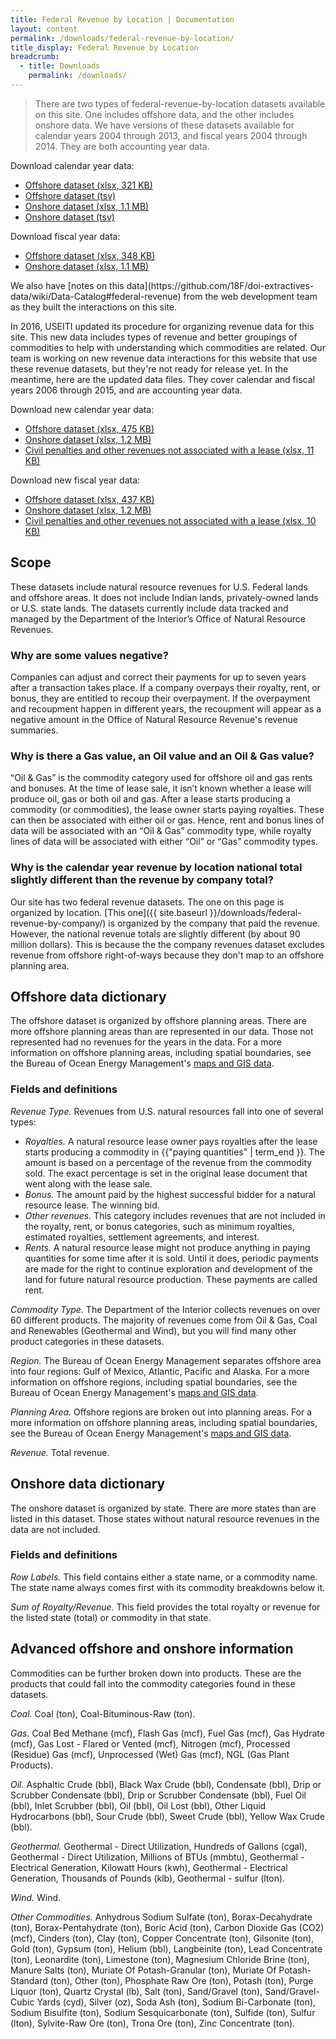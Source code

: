 ```yaml
---
title: Federal Revenue by Location | Documentation
layout: content
permalink: /downloads/federal-revenue-by-location/
title_display: Federal Revenue by Location
breadcrumb:
  - title: Downloads
    permalink: /downloads/
---
```


> There are two types of federal-revenue-by-location datasets available on this site. One includes offshore data, and the other includes onshore data. We have versions of these datasets available for calendar years 2004 through 2013, and fiscal years 2004 through 2014. They are both accounting year data.

Download calendar year data:

<ul class="downloads-download_links list-unstyled">
  <li><a href="{{site.baseurl}}/downloads/federal_revenue_offshore_acct-year_CY04-13_2015-11-20.xlsx"><icon class="icon-cloud icon-padded"></icon>
   Offshore dataset (xlsx, 321 KB)
  </a></li>
  <li><a href="{{site.baseurl}}/data/revenue/offshore.tsv"><icon class="icon-cloud icon-padded"></icon>
  Offshore dataset (tsv)
  </a></li>
  <li><a href="{{site.baseurl}}/downloads/federal_revenue_onshore_acct-year_CY04-13_2015-11-20.xlsx"><icon class="icon-cloud icon-padded"></icon>
    Onshore dataset (xlsx, 1.1 MB)
  </a></li>
  <li><a href="{{site.baseurl}}/data/revenue/onshore.tsv"><icon class="icon-cloud icon-padded"></icon>
    Onshore dataset (tsv)
  </a></li>
</ul>

Download fiscal year data:

<ul class="downloads-download_links list-unstyled">
  <li><a href="{{site.baseurl}}/downloads/federal_revenue_offshore_acct-year_FY04-14_2015-11-20.xlsx"><icon class="icon-cloud icon-padded"></icon>
    Offshore dataset (xlsx, 348 KB)
  </a></li>
  <li><a href="{{site.baseurl}}/downloads/federal_revenue_onshore_acct-year_FY04-14_2015-11-20.xlsx"><icon class="icon-cloud icon-padded"></icon>
    Onshore dataset (xlsx, 1.1 MB)
  </a></li>
</ul>

<p class="u-margin-top" markdown="1">We also have [notes on this data](https://github.com/18F/doi-extractives-data/wiki/Data-Catalog#federal-revenue) from the web development team as they built the interactions on this site.</p>

In 2016, USEITI updated its procedure for organizing revenue data for this site. This new data includes types of revenue and better groupings of commodities to help with understanding which commodities are related. Our team is working on new revenue data interactions for this website that use these revenue datasets, but they're not ready for release yet. In the meantime, here are the updated data files. They cover calendar and fiscal years 2006 through 2015, and are accounting year data.


<p class="u-margin-top">Download new calendar year data:</p>

<ul class="downloads-download_links list-unstyled">
  <li><a href="{{site.baseurl}}/downloads/federal_revenue_offshore_acct-year_CY06-15_2016-05-01.xlsx"><icon class="icon-cloud icon-padded"></icon>
   Offshore dataset (xlsx, 475 KB)
  </a></li>
  <li><a href="{{site.baseurl}}/downloads/federal_revenue_onshore_acct-year_CY06-15_2016-05-01.xlsx"><icon class="icon-cloud icon-padded"></icon>
    Onshore dataset (xlsx, 1.2 MB)
  </a></li>
  <li><a href="{{site.baseurl}}/downloads/federal_civil_pentalties_other_revenues_acct-year_CY06-15_2016-05-01.xlsx"><icon class="icon-cloud icon-padded"></icon>
    Civil penalties and other revenues not associated with a lease (xlsx, 11 KB)
  </a></li>
</ul>

Download new fiscal year data:

<ul class="downloads-download_links list-unstyled">
  <li><a href="{{site.baseurl}}/downloads/federal_revenue_offshore_acct-year_FY06-15_2016-05-01.xlsx"><icon class="icon-cloud icon-padded"></icon>
    Offshore dataset (xlsx, 437 KB)
  </a></li>
  <li><a href="{{site.baseurl}}/downloads/federal_revenue_onshore_acct-year_FY06-15_2016-05-01.xlsx"><icon class="icon-cloud icon-padded"></icon>
    Onshore dataset (xlsx, 1.2 MB)
  </a></li>
  <li><a href="{{site.baseurl}}/downloads/federal_civil_pentalties_other_revenues_acct-year_FY06-15_2016-05-01.xlsx"><icon class="icon-cloud icon-padded"></icon>
    Civil penalties and other revenues not associated with a lease (xlsx, 10 KB)
  </a></li>
</ul>

## Scope

These datasets include natural resource revenues for U.S. Federal lands and offshore areas. It does not include Indian lands, privately-owned lands or U.S. state lands. The datasets currently include data tracked and managed by the Department of the Interior’s Office of Natural Resource Revenues.

### Why are some values negative?

Companies can adjust and correct their payments for up to seven years after a transaction takes place. If a company overpays their royalty, rent, or bonus, they are entitled to recoup their overpayment. If the overpayment and recoupment happen in different years, the recoupment will appear as a negative amount in the Office of Natural Resource Revenue's revenue summaries.

### Why is there a Gas value, an Oil value and an Oil & Gas value?

“Oil & Gas” is the commodity category used for offshore oil and gas rents and bonuses. At the time of lease sale, it isn’t known whether a lease will produce oil, gas or both oil and gas. After a lease starts producing a commodity (or commodities), the lease owner starts paying royalties. These can then be associated with either oil or gas. Hence, rent and bonus lines of data will be associated with an “Oil & Gas” commodity type, while royalty lines of data will be associated with either “Oil” or “Gas” commodity types.

### Why is the calendar year revenue by location national total slightly different than the revenue by company total?

Our site has two federal revenue datasets. The one on this page is organized by location. [This one]({{ site.baseurl }}/downloads/federal-revenue-by-company/) is organized by the company that paid the revenue. However, the national revenue totals are slightly different (by about 90 million dollars). This is because the the company revenues dataset excludes revenue from offshore right-of-ways because they don't map to an offshore planning area.


## Offshore data dictionary

The offshore dataset is organized by offshore planning areas. There are more offshore planning areas than are represented in our data. Those not represented had no revenues for the years in the data. For a more information on offshore planning areas, including spatial boundaries, see the Bureau of Ocean Energy Management's [maps and GIS data](http://www.boem.gov/Maps-and-GIS-Data/).

### Fields and definitions

_Revenue Type._ Revenues from U.S. natural resources fall into one of several types:

* _Royalties._ A natural resource lease owner pays royalties after the lease starts producing a commodity in {{"paying quantities" | term_end }}. The amount is based on a percentage of the revenue from the commodity sold. The exact percentage is set in the original lease document that went along with the lease sale.
* _Bonus._ The amount paid by the highest successful bidder for a natural resource lease. The winning bid.
* _Other revenues._ This category includes revenues that are not included in the royalty, rent, or bonus categories, such as minimum royalties, estimated royalties, settlement agreements, and interest.
* _Rents._ A natural resource lease might not produce anything in paying quantities for some time after it is sold. Until it does, periodic payments are made for the right to continue exploration and development of the land for future natural resource production. These payments are called rent.


_Commodity Type._ The Department of the Interior collects revenues on over 60 different products. The majority of revenues come from Oil & Gas, Coal and Renewables (Geothermal and Wind), but you will find many other product categories in these datasets.


_Region._ The Bureau of Ocean Energy Management separates offshore area into four regions: Gulf of Mexico, Atlantic, Pacific and Alaska. For a more information on offshore regions, including spatial boundaries, see the Bureau of Ocean Energy Management's [maps and GIS data](http://www.boem.gov/Maps-and-GIS-Data/).

_Planning Area._ Offshore regions are broken out into planning areas. For a more information on offshore planning areas, including spatial boundaries, see the Bureau of Ocean Energy Management's [maps and GIS data](http://www.boem.gov/Maps-and-GIS-Data/).

_Revenue._ Total revenue.


## Onshore data dictionary

The onshore dataset is organized by state. There are more states than are listed in this dataset. Those states without natural resource revenues in the data are not included.

### Fields and definitions

_Row Labels._ This field contains either a state name, or a commodity name. The state name always comes first with its commodity breakdowns below it.

_Sum of Royalty/Revenue._ This field provides the total royalty or revenue for the listed state (total) or commodity in that state.

## Advanced offshore and onshore information

Commodities can be further broken down into products. These are the products that could fall into the commodity categories found in these datasets.

_Coal._ Coal (ton), Coal-Bituminous-Raw (ton).

_Gas._ Coal Bed Methane (mcf), Flash Gas (mcf), Fuel Gas (mcf), Gas Hydrate (mcf), Gas Lost - Flared or Vented (mcf), Nitrogen (mcf), Processed (Residue) Gas (mcf), Unprocessed (Wet) Gas (mcf), NGL (Gas Plant Products).

_Oil._ Asphaltic Crude (bbl), Black Wax Crude (bbl), Condensate (bbl), Drip or Scrubber Condensate (bbl),  Drip or Scrubber Condensate (bbl), Fuel Oil (bbl), Inlet Scrubber (bbl), Oil (bbl), Oil Lost (bbl), Other Liquid Hydrocarbons (bbl), Sour Crude (bbl), Sweet Crude (bbl), Yellow Wax Crude (bbl).

_Geothermal._ Geothermal - Direct Utilization, Hundreds of Gallons (cgal), Geothermal - Direct Utilization, Millions of BTUs (mmbtu), Geothermal - Electrical Generation, Kilowatt Hours (kwh), Geothermal - Electrical Generation, Thousands of Pounds (klb), Geothermal - sulfur (lton).

_Wind._ Wind.

_Other Commodities._ Anhydrous Sodium Sulfate (ton), Borax-Decahydrate (ton), Borax-Pentahydrate (ton), Boric Acid (ton), Carbon Dioxide Gas (CO2) (mcf), Cinders (ton), Clay (ton), Copper Concentrate (ton), Gilsonite (ton), Gold (ton), Gypsum (ton), Helium (bbl), Langbeinite (ton), Lead Concentrate (ton), Leonardite (ton), Limestone (ton), Magnesium Chloride Brine (ton), Manure Salts (ton), Muriate Of Potash-Granular (ton), Muriate Of Potash-Standard (ton), Other (ton), Phosphate Raw Ore (ton), Potash (ton), Purge Liquor (ton), Quartz Crystal (lb), Salt (ton), Sand/Gravel (ton), Sand/Gravel-Cubic Yards (cyd), Silver (oz), Soda Ash (ton), Sodium Bi-Carbonate (ton), Sodium Bisulfite (ton), Sodium Sesquicarbonate (ton), Sulfide (ton), Sulfur (lton), Sylvite-Raw Ore (ton), Trona Ore (ton), Zinc Concentrate (ton).</p>


